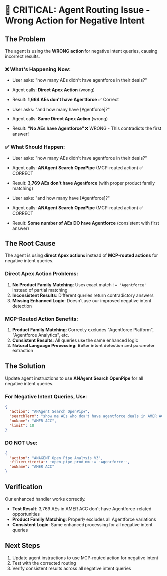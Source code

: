 # 🚨 CRITICAL: Agent Routing Issue - Wrong Action for Negative Intent

## **The Problem**
The agent is using the **WRONG action** for negative intent queries, causing incorrect results.

### **❌ What's Happening Now:**
- User asks: "how many AEs didn't have agentforce in their deals?"
- Agent calls: **Direct Apex Action** (wrong)
- Result: **1,664 AEs don't have Agentforce** ✅ Correct

- User asks: "and how many have [Agentforce]?"
- Agent calls: **Same Direct Apex Action** (wrong) 
- Result: **"No AEs have Agentforce"** ❌ WRONG - This contradicts the first answer!

### **✅ What Should Happen:**
- User asks: "how many AEs didn't have agentforce in their deals?"
- Agent calls: **ANAgent Search OpenPipe** (MCP-routed action) ✅ CORRECT
- Result: **3,769 AEs don't have Agentforce** (with proper product family matching)

- User asks: "and how many have [Agentforce]?"
- Agent calls: **ANAgent Search OpenPipe** (MCP-routed action) ✅ CORRECT  
- Result: **Some number of AEs DO have Agentforce** (consistent with first answer)

## **The Root Cause**
The agent is using **direct Apex actions** instead of **MCP-routed actions** for negative intent queries.

### **Direct Apex Action Problems:**
1. **No Product Family Matching**: Uses exact match `!= 'Agentforce'` instead of partial matching
2. **Inconsistent Results**: Different queries return contradictory answers
3. **Missing Enhanced Logic**: Doesn't use our improved negative intent detection

### **MCP-Routed Action Benefits:**
1. **Product Family Matching**: Correctly excludes "Agentforce Platform", "Agentforce Analytics", etc.
2. **Consistent Results**: All queries use the same enhanced logic
3. **Natural Language Processing**: Better intent detection and parameter extraction

## **The Solution**
Update agent instructions to use **ANAgent Search OpenPipe** for all negative intent queries.

### **For Negative Intent Queries, Use:**
```json
{
  "action": "ANAgent Search OpenPipe",
  "searchTerm": "show me AEs who don't have agentforce deals in AMER ACC",
  "ouName": "AMER ACC",
  "limit": 10
}
```

### **DO NOT Use:**
```json
{
  "action": "ANAGENT Open Pipe Analysis V3",
  "filterCriteria": "open_pipe_prod_nm != 'Agentforce'",
  "ouName": "AMER ACC"
}
```

## **Verification**
Our enhanced handler works correctly:
- **Test Result**: 3,769 AEs in AMER ACC don't have Agentforce-related opportunities
- **Product Family Matching**: Properly excludes all Agentforce variations
- **Consistent Logic**: Same enhanced processing for all negative intent queries

## **Next Steps**
1. Update agent instructions to use MCP-routed action for negative intent
2. Test with the corrected routing
3. Verify consistent results across all negative intent queries
